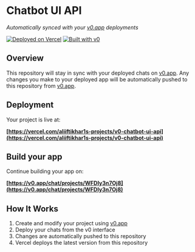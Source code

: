 # Chatbot UI API

*Automatically synced with your [v0.app](https://v0.app) deployments*

[![Deployed on Vercel](https://img.shields.io/badge/Deployed%20on-Vercel-black?style=for-the-badge&logo=vercel)](https://vercel.com/aliiftikhar1s-projects/v0-chatbot-ui-api)
[![Built with v0](https://img.shields.io/badge/Built%20with-v0.app-black?style=for-the-badge)](https://v0.app/chat/projects/WFDIy3n7Oj8)

## Overview

This repository will stay in sync with your deployed chats on [v0.app](https://v0.app).
Any changes you make to your deployed app will be automatically pushed to this repository from [v0.app](https://v0.app).

## Deployment

Your project is live at:

**[https://vercel.com/aliiftikhar1s-projects/v0-chatbot-ui-api](https://vercel.com/aliiftikhar1s-projects/v0-chatbot-ui-api)**

## Build your app

Continue building your app on:

**[https://v0.app/chat/projects/WFDIy3n7Oj8](https://v0.app/chat/projects/WFDIy3n7Oj8)**

## How It Works

1. Create and modify your project using [v0.app](https://v0.app)
2. Deploy your chats from the v0 interface
3. Changes are automatically pushed to this repository
4. Vercel deploys the latest version from this repository